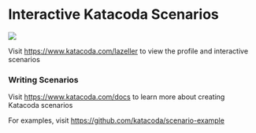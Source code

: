 # Interactive Katacoda Scenarios

[![](http://shields.katacoda.com/katacoda/lazeller/count.svg)](https://www.katacoda.com/lazeller "Get your profile on Katacoda.com")

Visit https://www.katacoda.com/lazeller to view the profile and interactive scenarios

### Writing Scenarios
Visit https://www.katacoda.com/docs to learn more about creating Katacoda scenarios

For examples, visit https://github.com/katacoda/scenario-example
